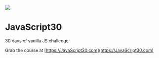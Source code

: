 ﻿![](https://javascript30.com/images/JS3-social-share.png)

# JavaScript30

30 days of vanilla JS challenge.

Grab the course at [https://JavaScript30.com](https://JavaScript30.com)
